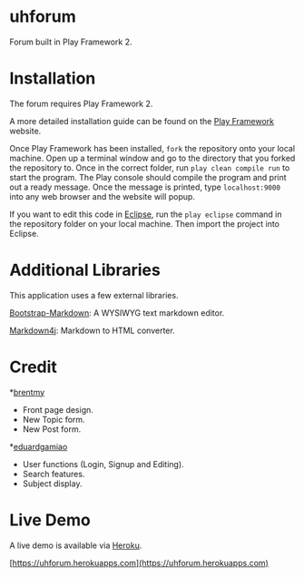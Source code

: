 uhforum
=======

Forum built in Play Framework 2.

Installation
=======

The forum requires Play Framework 2.

A more detailed installation guide can be found on the [Play Framework](http://www.playframework.com) website.

Once Play Framework has been installed, `fork` the repository onto your local machine. Open up a terminal window and go to the directory that you forked the repository to. Once in the correct folder, run `play clean compile run` to start the program. The Play console should compile the program and print out a ready message. Once the message is printed, type `localhost:9000` into any web browser and the website will popup.

If you want to edit this code in [Eclipse](http://www.eclipse.org/), run the `play eclipse` command in the repository folder on your local machine. Then import the project into Eclipse.

Additional Libraries
======

This application uses a few external libraries.

[Bootstrap-Markdown](http://toopay.github.io/bootstrap-markdown/): A WYSIWYG text markdown editor.

[Markdown4j](https://code.google.com/p/markdown4j/): Markdown to HTML converter.

Credit
======

*[brentmy](https://www.github.com/brentmy)
- Front page design.
- New Topic form.
- New Post form.

*[eduardgamiao](https://www.github.com/eduardgamiao)
- User functions (Login, Signup and Editing).
- Search features.
- Subject display.

Live Demo
======
A live demo is available via [Heroku](http:/www.heroku.com).

[https://uhforum.herokuapps.com](https://uhforum.herokuapps.com)
